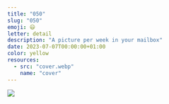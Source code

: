 ```yaml
---
title: "050"
slug: "050"
emoji: 😃
letter: detail
description: "A picture per week in your mailbox"
date: 2023-07-07T00:00:00+01:00
color: yellow
resources:
  - src: "cover.webp"
    name: "cover"
---
```

![](cover)
